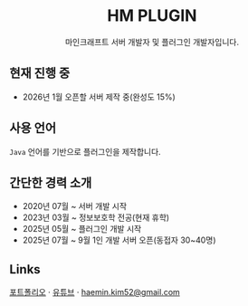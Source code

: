 <h1 align="center">HM PLUGIN</h1>
<p align="center">마인크래프트 서버 개발자 및 플러그인 개발자입니다.</p>

## 현재 진행 중
- 2026년 1월 오픈할 서버 제작 중(완성도 15%)

## 사용 언어
`Java` 언어를 기반으로 플러그인을 제작합니다.

## 간단한 경력 소개
- 2020년 07월 ~ 서버 개발 시작
- 2023년 03월 ~ 정보보호학 전공(현재 휴학)
- 2025년 05월 ~ 플러그인 개발 시작
- 2025년 07월 ~ 9월 1인 개발 서버 오픈(동접자 30~40명)

## Links
[포트폴리오](https://haemin1.notion.site/27e87de6a481803cba6cefc0291f0306?v=28187de6a481808d9f16000c0b8705df) · [유튜브](https://youtube.com/channel/UCAtXOzY2Jnh7RYYD1D6FVZg/) · haemin.kim52@gmail.com
